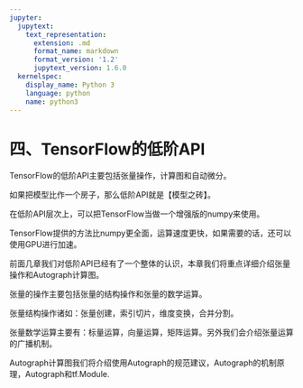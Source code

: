 ```yaml
---
jupyter:
  jupytext:
    text_representation:
      extension: .md
      format_name: markdown
      format_version: '1.2'
      jupytext_version: 1.6.0
  kernelspec:
    display_name: Python 3
    language: python
    name: python3
---
```


# 四、TensorFlow的低阶API


TensorFlow的低阶API主要包括张量操作，计算图和自动微分。

如果把模型比作一个房子，那么低阶API就是【模型之砖】。

在低阶API层次上，可以把TensorFlow当做一个增强版的numpy来使用。

TensorFlow提供的方法比numpy更全面，运算速度更快，如果需要的话，还可以使用GPU进行加速。

前面几章我们对低阶API已经有了一个整体的认识，本章我们将重点详细介绍张量操作和Autograph计算图。


张量的操作主要包括张量的结构操作和张量的数学运算。

张量结构操作诸如：张量创建，索引切片，维度变换，合并分割。

张量数学运算主要有：标量运算，向量运算，矩阵运算。另外我们会介绍张量运算的广播机制。

Autograph计算图我们将介绍使用Autograph的规范建议，Autograph的机制原理，Autograph和tf.Module.

```python

```
